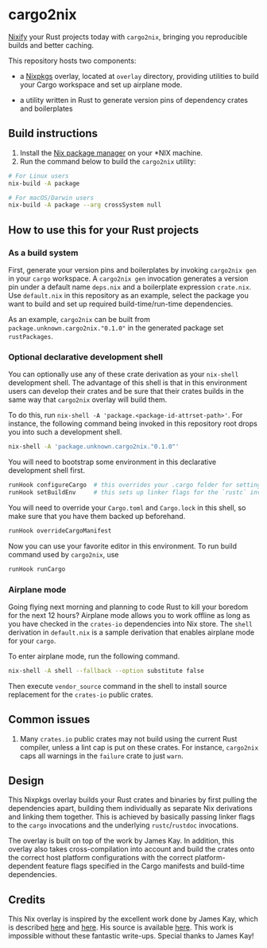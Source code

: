 # cargo2nix

[Nixify](https://nixos.org/nix) your Rust projects today with `cargo2nix`,
bringing you reproducible builds and better caching.

This repository hosts two components:

- a [Nixpkgs](https://github.com/NixOS/nixpkgs) overlay, located at `overlay`
  directory, providing utilities to build your Cargo workspace and set up
  airplane mode.
  
- a utility written in Rust to generate version pins of dependency crates
  and boilerplates


## Build instructions

1. Install the [Nix package manager](https://nixos.org/nix) on your *NIX
   machine.
2. Run the command below to build the `cargo2nix` utility:

```bash
# For Linux users
nix-build -A package

# For macOS/Darwin users
nix-build -A package --arg crossSystem null
```

## How to use this for your Rust projects

### As a build system

First, generate your version pins and boilerplates by invoking `cargo2nix gen`
in your `cargo` workspace.
A `cargo2nix gen` invocation generates a version pin under a default name
`deps.nix` and a boilerplate expression `crate.nix`.
Use `default.nix` in this repository as an example, select the package you want
to build and set up required build-time/run-time dependencies.

As an example, `cargo2nix` can be built from `package.unknown.cargo2nix."0.1.0"`
in the generated package set `rustPackages`.

### Optional declarative development shell

You can optionally use any of these crate derivation as your `nix-shell`
development shell.
The advantage of this shell is that in this environment users can develop their
crates and be sure that their crates builds in the same way that `cargo2nix`
overlay will build them.

To do this, run `nix-shell -A 'package.<package-id-attrset-path>'`.
For instance, the following command being invoked in this repository root drops
you into such a development shell.
```bash
nix-shell -A 'package.unknown.cargo2nix."0.1.0"'
```
You will need to bootstrap some environment in this declarative development shell
first.
```bash
runHook configureCargo  # this overrides your .cargo folder for setting cross-compilers, for example
runHook setBuildEnv     # this sets up linker flags for the `rustc` invocations
```
You will need to override your `Cargo.toml` and `Cargo.lock` in this shell,
so make sure that you have them backed up beforehand.
```bash
runHook overrideCargoManifest
```
Now you can use your favorite editor in this environment.
To run build command used by `cargo2nix`, use
```bash
runHook runCargo
```

### Airplane mode

Going flying next morning and planning to code Rust to kill your boredom for the
next 12 hours?
Airplane mode allows you to work offline as long as you have checked in the
`crates-io` dependencies into Nix store.
The `shell` derivation in `default.nix` is a sample derivation that enables
airplane mode for your `cargo`.

To enter airplane mode, run the following command.
```bash
nix-shell -A shell --fallback --option substitute false
```
Then execute `vendor_source` command in the shell to install source replacement
for the `crates-io` public crates.

## Common issues

1. Many `crates.io` public crates may not build using the current Rust compiler,
   unless a lint cap is put on these crates.
   For instance, `cargo2nix` caps all warnings in the `failure` crate to just
   `warn`.
   
## Design

This Nixpkgs overlay builds your Rust crates and binaries by first pulling the
dependencies apart, building them individually as separate Nix derivations and
linking them together.
This is achieved by basically passing linker flags to the `cargo` invocations
and the underlying `rustc`/`rustdoc` invocations.

The overlay is built on top of the work by James Kay.
In addition, this overlay also takes cross-compilation into account and build
the crates onto the correct host platform configurations with the correct
platform-dependent feature flags specified in the Cargo manifests
and build-time dependencies.

## Credits

This Nix overlay is inspired by the excellent work done by James Kay, which
is described
[here](https://www.hadean.com/blog/managing-rust-dependencies-with-nix-part-i)
and
[here](https://www.hadean.com/blog/managing-rust-dependencies-with-nix-part-ii).
His source is available [here](https://github.com/Twey/mkRustCrate).
This work is impossible without these fantastic write-ups.
Special thanks to James Kay!
